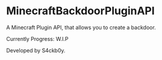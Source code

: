 # MinecraftBackdoorPluginAPI
A Minecraft Plugin API, that allows you to create a backdoor.

Currently Progress: W.I.P

Developed by S4ckb0y.


